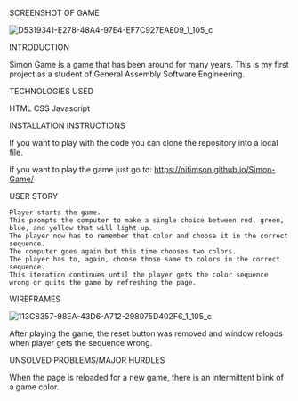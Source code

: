 SCREENSHOT OF GAME

![D5319341-E278-48A4-97E4-EF7C927EAE09_1_105_c](https://user-images.githubusercontent.com/77291649/142701354-e3855357-2224-4ab4-b8b5-5a7199d4ff91.jpeg)


INTRODUCTION

Simon Game is a game that has been around for many years.  This is my first project as a student of General Assembly Software Engineering.

TECHNOLOGIES USED

HTML 
CSS 
Javascript



INSTALLATION INSTRUCTIONS

If you want to play with the code you can clone the repository into a local file.

If you want to play the game just go to:
https://nitimson.github.io/Simon-Game/

USER STORY

    Player starts the game.
    This prompts the computer to make a single choice between red, green, blue, and yellow that will light up. 
    The player now has to remember that color and choose it in the correct sequence.
    The computer goes again but this time chooses two colors.
    The player has to, again, choose those same to colors in the correct sequence.
    This iteration continues until the player gets the color sequence wrong or quits the game by refreshing the page.
    
WIREFRAMES 


![113C8357-98EA-43D6-A712-298075D402F6_1_105_c](https://user-images.githubusercontent.com/77291649/142701469-c4cdfd03-dec1-4de6-b972-8ddcbcaaf208.jpeg)


After playing the game, the reset button was removed and window reloads when player gets the sequence wrong.

UNSOLVED PROBLEMS/MAJOR HURDLES

When the page is reloaded for a new game, there is an intermittent blink of a game color.

